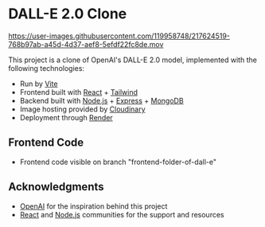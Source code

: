 # DALL-E 2.0 Clone

https://user-images.githubusercontent.com/119958748/217624519-768b97ab-a45d-4d37-aef8-5efdf22fc8de.mov

This project is a clone of OpenAI's DALL-E 2.0 model, implemented with the following technologies:

- Run by [Vite](https://vitejs.dev/)
- Frontend built with [React](https://reactjs.org/) + [Tailwind](https://tailwindcss.com/)
- Backend built with [Node.js](https://nodejs.org/) + [Express](https://expressjs.com/) + [MongoDB](https://www.mongodb.com/)
- Image hosting provided by [Cloudinary](https://cloudinary.com/)
- Deployment through [Render](https://render.com/)

## Frontend Code

- Frontend code visible on branch "frontend-folder-of-dall-e"

## Acknowledgments

- [OpenAI](https://openai.com) for the inspiration behind this project
- [React](https://reactjs.org/) and [Node.js](https://nodejs.org/) communities for the support and resources

